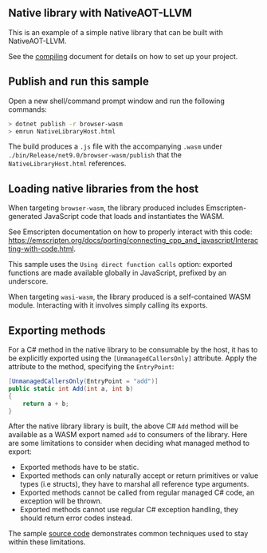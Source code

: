 ## Native library with NativeAOT-LLVM

This is an example of a simple native library that can be built with NativeAOT-LLVM.

See the [compiling](../../docs/using-nativeaot/compiling.md) document for details on how to set up your project.

## Publish and run this sample

Open a new shell/command prompt window and run the following commands:
```bash
> dotnet publish -r browser-wasm
> emrun NativeLibraryHost.html
```

The build produces a `.js` file with the accompanying `.wasm` under `./bin/Release/net9.0/browser-wasm/publish` that the `NativeLibraryHost.html` references.

## Loading native libraries from the host

When targeting `browser-wasm`, the library produced includes Emscripten-generated JavaScript code that loads and instantiates the WASM.

See Emscripten documentation on how to properly interact with this code: https://emscripten.org/docs/porting/connecting_cpp_and_javascript/Interacting-with-code.html.

This sample uses the `Using direct function calls` option: exported functions are made available globally in JavaScript, prefixed by an underscore.

When targeting `wasi-wasm`, the library produced is a self-contained WASM module. Interacting with it involves simply calling its exports.

## Exporting methods

For a C# method in the native library to be consumable by the host, it has to be explicitly exported using the `[UnmanagedCallersOnly]` attribute.
Apply the attribute to the method, specifying the `EntryPoint`:

```csharp
[UnmanagedCallersOnly(EntryPoint = "add")]
public static int Add(int a, int b)
{
    return a + b;
}
```

After the native library library is built, the above C# `Add` method will be available as a WASM export named `add` to consumers of the library. Here are some limitations to consider when deciding what managed method to export:

* Exported methods have to be static.
* Exported methods can only naturally accept or return primitives or value types (i.e structs), they have to marshal all reference type arguments.
* Exported methods cannot be called from regular managed C# code, an exception will be thrown.
* Exported methods cannot use regular C# exception handling, they should return error codes instead.

The sample [source code](NativeLibrary.cs) demonstrates common techniques used to stay within these limitations.
